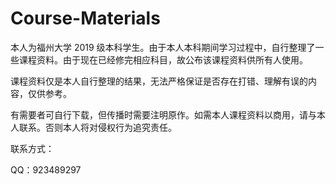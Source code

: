 # Course-Materials

本人为福州大学 2019 级本科学生。由于本人本科期间学习过程中，自行整理了一些课程资料。由于现在已经修完相应科目，故公布该课程资料供所有人使用。

课程资料仅是本人自行整理的结果，无法严格保证是否存在打错、理解有误的内容，仅供参考。

有需要者可自行下载，但传播时需要注明原作。如需本人课程资料以商用，请与本人联系。否则本人将对侵权行为追究责任。

联系方式：

QQ：923489297
